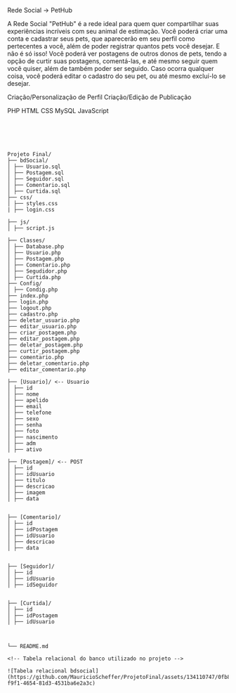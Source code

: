<!-- Nome do Projeto -->
Rede Social -> PetHub
<!-- Descrição -->
A Rede Social "PetHub" é a rede ideal para quem quer compartilhar suas experiências incríveis com seu animal de estimação. Você poderá criar uma conta e cadastrar seus pets, que aparecerão em seu perfil como pertecentes a você, além de poder registrar quantos pets você desejar. E não é só isso! Você poderá ver postagens de outros donos de pets, tendo a opção de curtir suas postagens, comentá-las, e até mesmo seguir quem você quiser, além de também poder ser seguido. Caso ocorra qualquer coisa, você poderá editar o cadastro do seu pet, ou até mesmo excluí-lo se desejar.

<!-- Funcionalidades -->
Criação/Personalização de Perfil
Criação/Edição de Publicação


<!-- Tecnologias Utilizadas: -->
PHP 
HTML
CSS
MySQL
JavaScript
<!-- Estrutura do Projeto -->
```plaintext





Projeto Final/
├── bdSocial/
│ ├── Usuario.sql
│ ├── Postagem.sql
│ ├── Seguidor.sql
│ ├── Comentario.sql
│ ├── Curtida.sql
├── css/
│ ├── styles.css
| ├── login.css

├── js/
│ ├── script.js

├── Classes/
│ ├── Database.php
│ ├── Usuario.php
│ ├── Postagem.php
│ ├── Comentario.php
│ ├── Segudidor.php
│ ├── Curtida.php
├── Config/
│ ├── Condig.php
├── index.php
├── login.php
├── logout.php
├── cadastro.php
├── deletar_usuario.php
├── editar_usuario.php
├── criar_postagem.php
├── editar_postagem.php
├── deletar_postagem.php
├── curtir_postagem.php
├── comentario.php
├── deletar_comentario.php
├── editar_comentario.php

├── [Usuario]/ <-- Usuario
│ ├── id
│ ├── nome
│ ├── apelido
│ ├── email
│ ├── telefone
│ ├── sexo
│ ├── senha
│ ├── foto
│ ├── nascimento
│ ├── adm
│ ├── ativo

├── [Postagem]/ <-- POST
│ ├── id 
│ ├── idUsuario
│ ├── titulo
│ ├── descricao
│ ├── imagem
│ ├── data


├── [Comentario]/ 
│ ├── id
│ ├── idPostagem
│ ├── idUsuario
│ ├── descricao
│ ├── data


├── [Seguidor]/ 
│ ├── id
│ ├── idUsuario
│ ├── idSeguidor


├── [Curtida]/ 
│ ├── id
│ ├── idPostagem
│ ├── idUsuario



└── README.md

<!-- Tabela relacional do banco utilizado no projeto -->

![Tabela relacional bdsocial](https://github.com/MauricioScheffer/ProjetoFinal/assets/134110747/0fb8da46-f9f1-4654-81d3-4531ba6e2a3c)

